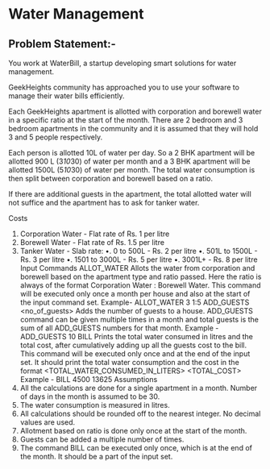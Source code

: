 # Water Management

## Problem Statement:-

You work at WaterBill, a startup developing smart solutions for water management.

GeekHeights community has approached you to use your software to manage their water bills efficiently.

Each GeekHeights apartment is allotted with corporation and borewell water in a specific ratio at the start of the month. There are 2 bedroom and 3 bedroom apartments in the community and it is assumed that they will hold 3 and 5 people respectively.

Each person is allotted 10L of water per day. So a 2 BHK apartment will be allotted 900 L (3*10*30) of water per month and a 3 BHK apartment will be allotted 1500L (5*10*30) of water per month. The total water consumption is then split between corporation and borewell based on a ratio.

If there are additional guests in the apartment, the total allotted water will not suffice and the apartment has to ask for tanker water.

Costs

1. Corporation Water - Flat rate of Rs. 1 per litre
2. Borewell Water - Flat rate of Rs. 1.5 per litre
3. Tanker Water - Slab rate:
   •. 0 to 500L - Rs. 2 per litre
   •. 501L to 1500L - Rs. 3 per litre
   •. 1501 to 3000L - Rs. 5 per litre
   •. 3001L+ - Rs. 8 per litre
   Input Commands
   ALLOT_WATER <apartment-type> <ratio>
   Allots the water from corporation and borewell based on the apartment type and ratio passed. Here the ratio is always of the format Corporation Water : Borewell Water. This command will be executed only once a month per house and also at the start of the input command set.
   Example- ALLOT_WATER 3 1:5
   ADD_GUESTS <no_of_guests>
   Adds the number of guests to a house. ADD_GUESTS command can be given multiple times in a month and total guests is the sum of all ADD_GUESTS numbers for that month.
   Example - ADD_GUESTS 10
   BILL
   Prints the total water consumed in litres and the total cost, after cumulatively adding up all the guests cost to the bill. This command will be executed only once and at the end of the input set.
   It should print the total water consumption and the cost in the format
   <TOTAL_WATER_CONSUMED_IN_LITERS> <TOTAL_COST>
   Example - BILL
   4500 13625
   Assumptions
4. All the calculations are done for a single apartment in a month. Number of days in the month is assumed to be 30.
5. The water consumption is measured in litres.
6. All calculations should be rounded off to the nearest integer. No decimal values are used.
7. Allotment based on ratio is done only once at the start of the month.
8. Guests can be added a multiple number of times.
9. The command BILL can be executed only once, which is at the end of the month. It should be a part of the input set.
